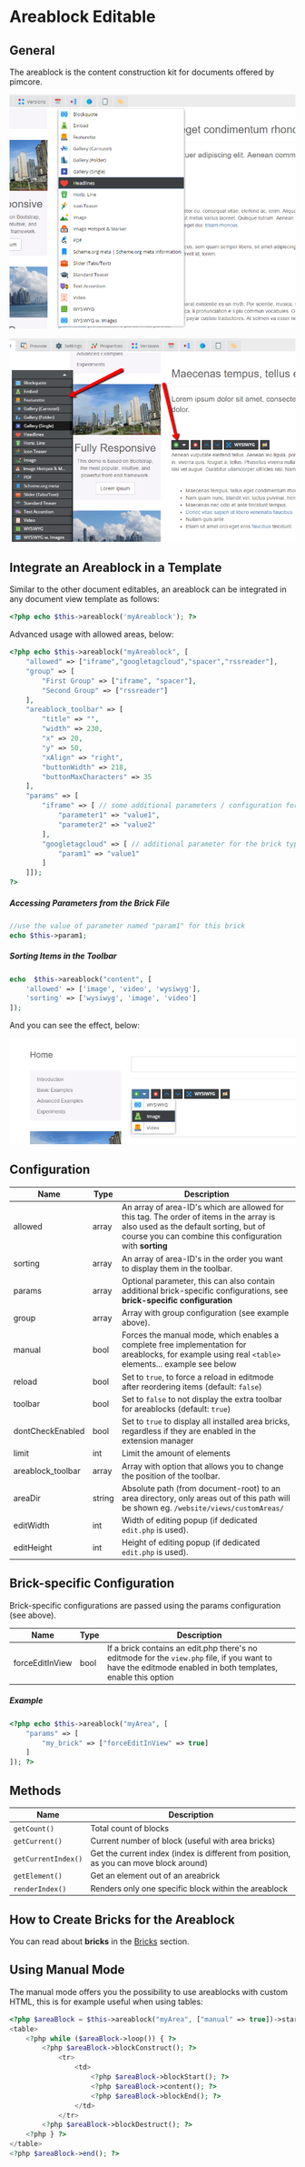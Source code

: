# Areablock Editable

## General 

The areablock is the content construction kit for documents offered by pimcore.

![Admin panel preview 1](../../../img/areablock_editmode1.png)

![Admin panel preview 2](../../../img/areablock_editmode2.png)

## Integrate an Areablock in a Template
Similar to the other document editables, an areablock can be integrated in any document view template as follows:

```php
<?php echo $this->areablock('myAreablock'); ?>
```

Advanced usage with allowed areas, below:

```php
<?php echo $this->areablock("myAreablock", [
    "allowed" => ["iframe","googletagcloud","spacer","rssreader"],
    "group" => [
        "First Group" => ["iframe", "spacer"],
        "Second Group" => ["rssreader"]
    ],
    "areablock_toolbar" => [
        "title" => "",
        "width" => 230,
        "x" => 20,
        "y" => 50,
        "xAlign" => "right",
        "buttonWidth" => 218,
        "buttonMaxCharacters" => 35
    ],
    "params" => [
        "iframe" => [ // some additional parameters / configuration for the brick type "iframe"
            "parameter1" => "value1",
            "parameter2" => "value2"
        ],
        "googletagcloud" => [ // additional parameter for the brick type "googletagcloud"
            "param1" => "value1"
        ]
    ]]);
?>
```

##### Accessing Parameters from the Brick File
```php
//use the value of parameter named "param1" for this brick
echo $this->param1;
```

##### Sorting Items in the Toolbar
```php
echo  $this->areablock("content", [
    'allowed' => ['image', 'video', 'wysiwyg'],
    'sorting' => ['wysiwyg', 'image', 'video']
]); 
```

And you can see the effect, below:

![Admin panel preview - sroting areablocks](../../../img/areablock_editmode3.png)

## Configuration

| Name              | Type   | Description                                                                                                                                                                                  |
|-------------------|--------|----------------------------------------------------------------------------------------------------------------------------------------------------------------------------------------------|
| allowed           | array  | An array of area-ID's which are allowed for this tag. The order of items in the array is also used as the default sorting, but of course you can combine this configuration with **sorting** |
| sorting           | array  | An array of area-ID's in the order you want to display them in the toolbar.                                                                                                                  |
| params            | array  | Optional parameter, this can also contain additional brick-specific configurations, see **brick-specific configuration**                                                                     |
| group             | array  | Array with group configuration (see example above).                                                                                                                                          |
| manual            | bool   | Forces the manual mode, which enables a complete free implementation for areablocks, for example using real `<table>` elements... example see below                                      |
| reload            | bool   | Set to `true`, to force a reload in editmode after reordering items (default: `false`)                                                                                                       |
| toolbar           | bool   | Set to `false` to not display the extra toolbar for areablocks (default: `true`)                                                                                                             |
| dontCheckEnabled  | bool   | Set to `true` to display all installed area bricks, regardless if they are enabled in the extension manager                                                                                    |
| limit             | int    | Limit the amount of elements                                                                                                                                                                 |
| areablock_toolbar | array  | Array with option that allows you to change the position of the toolbar.                                                                                                                     |
| areaDir           | string | Absolute path (from document-root) to an area directory, only areas out of this path will be shown eg. `/website/views/customAreas/`                                                     |
| editWidth         | int    | Width of editing popup (if dedicated `edit.php` is used).                                                                                                                                |
| editHeight        | int    | Height of editing popup (if dedicated `edit.php` is used).                                                                                                                               |

## Brick-specific Configuration
Brick-specific configurations are passed using the params configuration (see above). 

| Name            | Type | Description                                                                                                                                                     |
|-----------------|------|-----------------------------------------------------------------------------------------------------------------------------------------------------------------|
| forceEditInView | bool | If a brick contains an edit.php there's no editmode for the `view.php` file, if you want to have the editmode enabled in both templates, enable this option |

  
##### Example

```php
<?php echo $this->areablock("myArea", [
    "params" => [
        "my_brick" => ["forceEditInView" => true]
    ]
]); ?>
```
## Methods

| Name                    | Description                                                                            |
|-------------------------|----------------------------------------------------------------------------------------|
| `getCount()`        | Total count of blocks                                                                  |
| `getCurrent()`      | Current number of block (useful with area bricks)                                      |
| `getCurrentIndex()` | Get the current index (index is different from position, as you can move block around) |
| `getElement()`      | Get an element out of an areabrick                                                     |
| `renderIndex()`     | Renders only one specific block within the areablock                                   |

## How to Create Bricks for the Areablock

You can read about **bricks** in the [Bricks](./02_Bricks.md) section.

## Using Manual Mode

The manual mode offers you the possibility to use areablocks with custom HTML, this is for example useful when using tables: 

```php
<?php $areaBlock = $this->areablock("myArea", ["manual" => true])->start(); ?>
<table>
    <?php while ($areaBlock->loop()) { ?>
        <?php $areaBlock->blockConstruct(); ?>
            <tr>
                <td>
                    <?php $areaBlock->blockStart(); ?>
                    <?php $areaBlock->content(); ?>
                    <?php $areaBlock->blockEnd(); ?>
                </td>
            </tr>
        <?php $areaBlock->blockDestruct(); ?>
    <?php } ?>
</table>
<?php $areaBlock->end(); ?>
```
